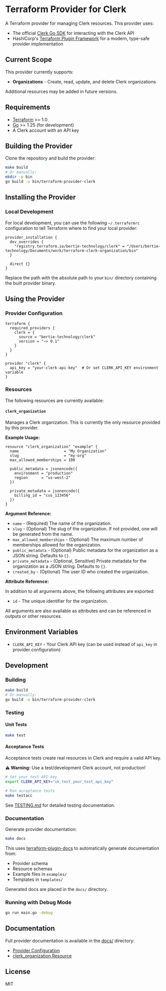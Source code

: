# Terraform Provider for Clerk

A Terraform provider for managing Clerk resources. This provider uses:

- The official [Clerk Go SDK](https://github.com/clerk/clerk-sdk-go) for interacting with the Clerk API
- HashiCorp's [Terraform Plugin Framework](https://developer.hashicorp.com/terraform/plugin/framework) for a modern, type-safe provider implementation

## Current Scope

This provider currently supports:

- **Organizations** - Create, read, update, and delete Clerk organizations

Additional resources may be added in future versions.

## Requirements

- [Terraform](https://www.terraform.io/downloads.html) >= 1.0
- [Go](https://golang.org/doc/install) >= 1.25 (for development)
- A Clerk account with an API key

## Building the Provider

Clone the repository and build the provider:

```bash
make build
# Or manually:
mkdir -p bin
go build -o bin/terraform-provider-clerk
```

## Installing the Provider

### Local Development

For local development, you can use the following `~/.terraformrc` configuration to tell Terraform where to find your local provider:

```hcl
provider_installation {
  dev_overrides {
    "registry.terraform.io/bertie-technology/clerk" = "/Users/bertie-technology/Documents/work/terraform-clerk-organization/bin"
  }

  direct {}
}
```

Replace the path with the absolute path to your `bin/` directory containing the built provider binary.

## Using the Provider

### Provider Configuration

```hcl
terraform {
  required_providers {
    clerk = {
      source = "bertie-technology/clerk"
      version = "~> 0.1"
    }
  }
}

provider "clerk" {
  api_key = "your-clerk-api-key"  # Or set CLERK_API_KEY environment variable
}
```

### Resources

The following resources are currently available:

#### `clerk_organization`

Manages a Clerk organization. This is currently the only resource provided by this provider.

**Example Usage:**

```hcl
resource "clerk_organization" "example" {
  name                    = "My Organization"
  slug                    = "my-org"
  max_allowed_memberships = 100

  public_metadata = jsonencode({
    environment = "production"
    region      = "us-west-2"
  })

  private_metadata = jsonencode({
    billing_id = "cus_123456"
  })
}
```

**Argument Reference:**

- `name` - (Required) The name of the organization.
- `slug` - (Optional) The slug of the organization. If not provided, one will be generated from the name.
- `max_allowed_memberships` - (Optional) The maximum number of memberships allowed for the organization.
- `public_metadata` - (Optional) Public metadata for the organization as a JSON string. Defaults to `{}`.
- `private_metadata` - (Optional, Sensitive) Private metadata for the organization as a JSON string. Defaults to `{}`.
- `created_by` - (Optional) The user ID who created the organization.

**Attribute Reference:**

In addition to all arguments above, the following attributes are exported:

- `id` - The unique identifier for the organization.

All arguments are also available as attributes and can be referenced in outputs or other resources.

## Environment Variables

- `CLERK_API_KEY` - Your Clerk API key (can be used instead of `api_key` in provider configuration)

## Development

### Building

```bash
make build
# Or manually:
go build -o bin/terraform-provider-clerk
```

### Testing

#### Unit Tests

```bash
make test
```

#### Acceptance Tests

Acceptance tests create real resources in Clerk and require a valid API key.

**⚠️ Warning:** Use a test/development Clerk account, not production!

```bash
# Set your test API key
export CLERK_API_KEY="sk_test_your_test_api_key"

# Run acceptance tests
make testacc
```

See [TESTING.md](TESTING.md) for detailed testing documentation.

### Documentation

Generate provider documentation:

```bash
make docs
```

This uses [terraform-plugin-docs](https://github.com/hashicorp/terraform-plugin-docs) to automatically generate documentation from:

- Provider schema
- Resource schemas
- Example files in `examples/`
- Templates in `templates/`

Generated docs are placed in the `docs/` directory.

### Running with Debug Mode

```bash
go run main.go -debug
```

## Documentation

Full provider documentation is available in the [docs/](docs/) directory:

- [Provider Configuration](docs/index.md)
- [clerk_organization Resource](docs/resources/organization.md)

## License

MIT
